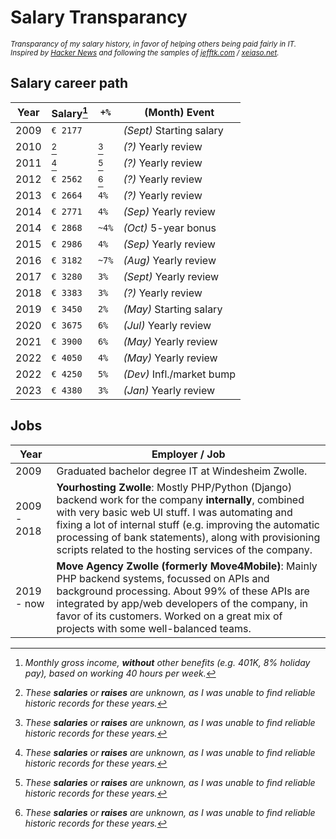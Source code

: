 # Salary Transparancy
<sub>_Transparancy of my salary history, in favor of helping others being paid fairly in IT. Inspired by [Hacker News](https://news.ycombinator.com/item?id=33323826) and following the samples of [jefftk.com](https://www.jefftk.com/money) / [xeiaso.net](https://xeiaso.net/salary-transparency)._</sub> 

## Salary career path
| **Year** | **Salary[^1]** | ``+%``  | **(Month) Event**          |
|----------|----------------|---------|----------------------------|
| 2009     | ``€ 2177``     |         | *(Sept)* Starting salary   |
| 2010     | [^2]           | [^2]    | *(?)* Yearly review        |
| 2011     | [^2]           | [^2]    | *(?)* Yearly review        |
| 2012     | ``€ 2562``     | [^2]    | *(?)* Yearly review        |
| 2013     | ``€ 2664``     | ``4%``  | *(?)* Yearly review        |
| 2014     | ``€ 2771``     | ``4%``  | *(Sep)* Yearly review      |
| 2014     | ``€ 2868``     | ``~4%`` | *(Oct)* 5-year bonus       |
| 2015     | ``€ 2986``     | ``4%``  | *(Sep)* Yearly review      |
| 2016     | ``€ 3182``     | ``~7%`` | *(Aug)* Yearly review      |
| 2017     | ``€ 3280``     | ``3%``  | *(Sept)* Yearly review     |
| 2018     | ``€ 3383``     | ``3%``  | *(?)* Yearly review        |
| 2019     | ``€ 3450``     | ``2%``  | *(May)* Starting salary    |
| 2020     | ``€ 3675``     | ``6%``  | *(Jul)* Yearly review      |
| 2021     | ``€ 3900``     | ``6%``  | *(May)* Yearly review      |
| 2022     | ``€ 4050``     | ``4%``  | *(May)* Yearly review      |
| 2022     | ``€ 4250``     | ``5%``  | *(Dev)* Infl./market bump  |
| 2023     | ``€ 4380``     | ``3%``  | *(Jan)* Yearly review      |

[^1]: *Monthly gross income, **without** other benefits (e.g. 401K, 8% holiday pay), based on working 40 hours per week.*
[^2]: *These **salaries** or **raises** are unknown, as I was unable to find reliable historic records for these years.*

## Jobs
| **Year**    | **Employer / Job**                                                                                                                                                                                                                                                                                                                       |
|-------------|------------------------------------------------------------------------------------------------------------------------------------------------------------------------------------------------------------------------------------------------------------------------------------------------------------------------------------------|
| 2009        | Graduated bachelor degree IT at Windesheim Zwolle.                                                                                                                                                                                                                                                                                       | 
| 2009 - 2018 | **Yourhosting Zwolle**: Mostly PHP/Python (Django) backend work for the company **internally**, combined with very basic web UI stuff. I was automating and fixing a lot of internal stuff (e.g. improving the automatic processing of bank statements), along with provisioning scripts related to the hosting services of the company. | 
| 2019 - now  | **Move Agency Zwolle (formerly Move4Mobile)**: Mainly PHP backend systems, focussed on APIs and background processing. About 99% of these APIs are integrated by app/web developers of the company, in favor of its customers. Worked on a great mix of projects with some well-balanced teams.                                          | 
